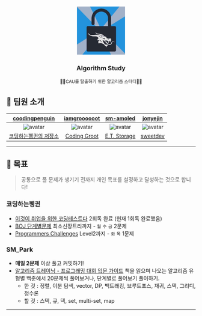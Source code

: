<!-- PROJECT LOGO -->
<br />
<div align="center">
  <a href="https://github.com/CoodingPenguin/">
    <img src="logo.png" alt="Logo" width="128">
  </a>
  <h3>Algorithm Study</h3>
  <small>🏃‍♀️CAU를 탈출하기 위한 알고리즘 스터디🏃‍♂️</small>
</div>

## 👋 팀원 소개

|                                                                    [coodingpenguin](https://github.com/CoodingPenguin)                                                                     |                                                                    [iamgroooooot](https://github.com/IamGroooooot)                                                                     |                                                                    [sm-amoled](https://github.com/sm-amoled)                                                                     |                                               [jonyejin](https://github.com/jonyejin)                                               |
| :---------------------------------------------------------------------------------------------------------------------------------------------------: | :-------------------------------------------------------------------------------------------------------------------------------------------------: | :----------------------------------------------------------------------------------------------------------------------------------------------: | :--------------------------------------------------------------------------------------------------: |
| <img width="250px" src="https://avatars.githubusercontent.com/u/37505775?s=460&u=6a9e1f6647fbf95f99afeee82a3682e15fc6e959&v=4" alt="avatar" /> | <img  width="250px" src="https://avatars.githubusercontent.com/u/38830620?s=460&u=ee445c0a1843e610f4cbabb612870f0d6dd1a36b&v=4" alt="avatar" /> | <img  width="250px" src="https://avatars.githubusercontent.com/u/39216546?s=460&u=0798fca0b98bfe3ab3323cf8060d8783786eecb3&v=4" alt="avatar" /> | <img width="250px" src="https://avatars.githubusercontent.com/u/77298353?s=460&v=4" alt="avatar" /> |
|                                             [코딩하는펭귄의 저장소](https://cooding-penguin.netlify.app/)                                             |                                                  [Coding Groot](https://coding-groot.tistory.com/)                                                  |                                                    [E.T. Storage](https://etst.tistory.com/)                                                     |                              [sweetdev](https://sweetdev.tistory.com/)                               |

---

## 🚩 목표

> 공통으로 풀 문제가 생기기 전까지 개인 목표를 설정하고 달성하는 것으로 합니다!

### 코딩하는펭귄

- [이것이 취업을 위한 코딩테스트다](http://www.yes24.com/Product/Goods/91433923) 2회독 완료 (현재 1회독 완료했음)
- [BOJ 단계별문제](https://www.acmicpc.net/step) 최소신장트리까지 - `월` `수` `금` 2문제
- [Programmers Challenges](https://programmers.co.kr/learn/challenges?tab=all_challenges) Level2까지 - `화` `목` 1문제

### SM_Park

- **매일 2문제** 이상 풀고 커밋하기!
- [알고리즘 트레이닝 - 프로그래밍 대회 입문 가이드](http://m.yes24.com/goods/detail/72274740) 책을 읽으며 나오는 알고리즘 유형별 백준에서 20문제씩 풀어보거나, 단계별로 풀어보기 풀이하기.
  - 한 것 : 정렬, 이분 탐색, vector, DP, 백트래킹, 브루트포스, 재귀, 스택, 그리디, 정수론
  - 할 것 : 스택, 큐, 덱, set, multi-set, map

---
